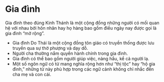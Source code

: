 # Gia đình

Gia đình theo đúng Kinh Thánh là một cộng đồng những người có mối quan hệ với nhau bởi hôn nhân hay họ hàng bao gồm điều ngày nay được gọi là gia đình “mở rộng”.
- Gia đình Do Thái là một cộng đồng tôn giáo có truyền thống được lưu truyền qua sự thờ phượng và dạy dỗ.
- Người cha thường nắm quyền hành chính trong gia đình.
- Gia đình có thể bao gồm người giúp việc, nàng hầu, kể cả người lạ.
- Một số ngôn ngữ có từ mang nghĩa rộng hơn như “thị tộc” hay “hộ gia đình,” những từ này phù hợp trong các ngữ cảnh không chỉ nhắc đến cha mẹ và con cái.

